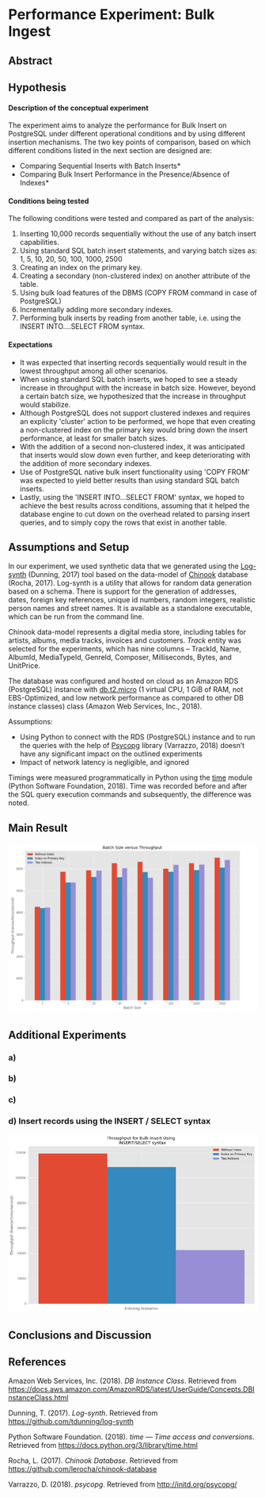 ﻿# Performance Experiment: Bulk Ingest

## Abstract



## Hypothesis

#### Description of the conceptual experiment  

The experiment aims to analyze the performance for Bulk Insert on PostgreSQL under different operational conditions and by using different insertion mechanisms. The two key points of comparison, based on which different conditions listed in the next section are designed are:  

* Comparing Sequential Inserts with Batch Inserts*  
* Comparing Bulk Insert Performance in the Presence/Absence of Indexes*  

#### Conditions being tested

The following conditions were tested and compared as part of the analysis:  
1. Inserting 10,000 records sequentially without the use of any batch insert capabilities.
2. Using standard SQL batch insert statements, and varying batch sizes as: 1, 5, 10, 20, 50, 100, 1000, 2500
3. Creating an index on the primary key.
4. Creating a secondary (non-clustered index) on another attribute of the table.
5. Using bulk load features of the DBMS (COPY FROM command in case of PostgreSQL)
6. Incrementally adding more secondary indexes.
7. Performing bulk inserts by reading from another table, i.e. using the INSERT INTO....SELECT FROM syntax.

#### Expectations    

* It was expected that inserting records sequentially would result in the lowest throughput among all other scenarios.  
* When using standard SQL batch inserts, we hoped to see a steady increase in throughput with the increase in batch size. However, beyond a certain batch size, we hypothesized that the increase in throughput would stabilize.  
* Although PostgreSQL does not support clustered indexes and requires an explicity 'cluster' action to be performed, we hope that even creating a non-clustered index on the primary key would bring down the insert performance, at least for smaller batch sizes.  
* With the addition of a second non-clustered index, it was anticipated that inserts would slow down even further, and keep deteriorating with the addition of more secondary indexes.  
* Use of PostgreSQL native bulk insert functionality using 'COPY FROM' was expected to yield better results than using standard SQL batch inserts.  
* Lastly, using the 'INSERT INTO...SELECT FROM' syntax, we hoped to achieve the best results across conditions, assuming that it helped the database engine to cut down on the overhead related to parsing insert queries, and to simply copy the rows that exist in another table.


## Assumptions and Setup

In our experiment, we used synthetic data that we generated using the [Log-synth](https://github.com/tdunning/log-synth) (Dunning, 2017) tool based on the data-model of [Chinook](https://github.com/lerocha/chinook-database) database (Rocha, 2017). Log-synth is a utility that allows for random data generation based on a schema. There is support for the generation of addresses, dates, foreign key references, unique id numbers, random integers, realistic person names and street names. It is available as a standalone executable, which can be run from the command line.

Chinook data-model represents a digital media store, including tables for artists, albums, media tracks, invoices and customers. *Track* entity was selected for the experiments, which has nine columns – TrackId, Name, AlbumId, MediaTypeId, GenreId, Composer, Milliseconds, Bytes, and UnitPrice.

The database was configured and hosted on cloud as an Amazon RDS (PostgreSQL) instance with [db.t2.micro](https://docs.aws.amazon.com/AmazonRDS/latest/UserGuide/Concepts.DBInstanceClass.html) (1 virtual CPU, 1 GiB of RAM, not EBS-Optimized, and low network performance as compared to other DB instance classes) class (Amazon Web Services, Inc., 2018).

Assumptions:
-	Using Python to connect with the RDS (PostgreSQL) instance and to run the queries with the help of [Psycopg](http://initd.org/psycopg/) library (Varrazzo, 2018) doesn’t have any significant impact on the outlined experiments
-	Impact of network latency is negligible, and ignored

Timings were measured programmatically in Python using the [time](https://docs.python.org/3/library/time.html) module (Python Software Foundation, 2018). Time was recorded before and after the SQL query execution commands and subsequently, the difference was noted.

## Main Result

![Result](./result.PNG "Batch Size versus Throughput")

## Additional Experiments

### a)

### b)

### c)

### d) Insert records using the INSERT / SELECT syntax

![Result](./result_9d.png "Variation in Throughput with INSERT/SELECT scenarios")

## Conclusions and Discussion



## References

Amazon Web Services, Inc. (2018). *DB Instance Class*. Retrieved from https://docs.aws.amazon.com/AmazonRDS/latest/UserGuide/Concepts.DBInstanceClass.html

Dunning, T. (2017). *Log-synth*. Retrieved from https://github.com/tdunning/log-synth

Python Software Foundation. (2018). *time — Time access and conversions*. Retrieved from https://docs.python.org/3/library/time.html  

Rocha, L. (2017). *Chinook Database*. Retrieved from https://github.com/lerocha/chinook-database 

Varrazzo, D. (2018). *psycopg*. Retrieved from http://initd.org/psycopg/ 
